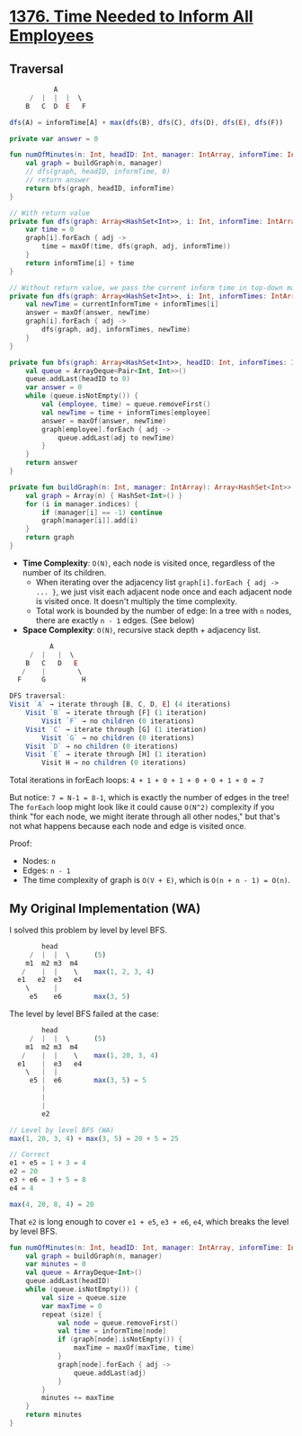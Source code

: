 # [1376. Time Needed to Inform All Employees](https://leetcode.com/problems/time-needed-to-inform-all-employees/description/)

## Traversal
```js
           A
     /  |  |  |  \
    B   C  D  E   F

dfs(A) = informTime[A] + max(dfs(B), dfs(C), dfs(D), dfs(E), dfs(F))
```

```kotlin
private var answer = 0

fun numOfMinutes(n: Int, headID: Int, manager: IntArray, informTime: IntArray): Int {
    val graph = buildGraph(n, manager)
    // dfs(graph, headID, informTime, 0)
    // return answer
    return bfs(graph, headID, informTime)
}

// With return value
private fun dfs(graph: Array<HashSet<Int>>, i: Int, informTime: IntArray): Int {
    var time = 0
    graph[i].forEach { adj -> 
        time = maxOf(time, dfs(graph, adj, informTime))
    }
    return informTime[i] + time
}

// Without return value, we pass the current inform time in top-down manner
private fun dfs(graph: Array<HashSet<Int>>, i: Int, informTimes: IntArray, currentInformTime: Int) {
    val newTime = currentInformTime + informTimes[i]
    answer = maxOf(answer, newTime)
    graph[i].forEach { adj ->
        dfs(graph, adj, informTimes, newTime)
    }
}

private fun bfs(graph: Array<HashSet<Int>>, headID: Int, informTimes: IntArray): Int {
    val queue = ArrayDeque<Pair<Int, Int>>()
    queue.addLast(headID to 0)
    var answer = 0
    while (queue.isNotEmpty()) {
        val (employee, time) = queue.removeFirst()
        val newTime = time + informTimes[employee]
        answer = maxOf(answer, newTime)
        graph[employee].forEach { adj ->
            queue.addLast(adj to newTime)
        }
    }
    return answer
}

private fun buildGraph(n: Int, manager: IntArray): Array<HashSet<Int>> {
    val graph = Array(n) { HashSet<Int>() }
    for (i in manager.indices) {
        if (manager[i] == -1) continue
        graph[manager[i]].add(i)
    }
    return graph
}
```

- **Time Complexity**: `O(N)`, each node is visited once, regardless of the number of its children.
    - When iterating over the adjacency list `graph[i].forEach { adj -> ... }`, we just visit each adjacent node once and each adjacent node is visited once. It doesn't multiply the time complexity.
    - Total work is bounded by the number of edge: In a tree with `n` nodes, there are exactly `n - 1` edges. (See below)
- **Space Complexity**: `O(N)`, recursive stack depth + adjacency list.

```js
          A
     /  |   |  \
    B   C   D   E
   /    |        \
  F     G         H

DFS traversal:
Visit `A` → iterate through [B, C, D, E] (4 iterations)
    Visit `B` → iterate through [F] (1 iteration)
        Visit `F` → no children (0 iterations)
    Visit `C` → iterate through [G] (1 iteration)
        Visit `G` → no children (0 iterations)
    Visit `D` → no children (0 iterations)
    Visit `E` → iterate through [H] (1 iteration)
        Visit H → no children (0 iterations)
```
Total iterations in forEach loops: `4 + 1 + 0 + 1 + 0 + 0 + 1 + 0 = 7`

But notice: `7 = N-1 = 8-1`, which is exactly the number of edges in the tree! The `forEach` loop might look like it could cause `O(N^2)` complexity if you think "for each node, we might iterate through all other nodes," but that's not what happens because each node and edge is visited once.

Proof:
- Nodes: `n`
- Edges: `n - 1`
- The time complexity of graph is `O(V + E)`, which is `O(n + n - 1) = O(n)`.

## My Original Implementation (WA)
I solved this problem by level by level BFS.

```js
        head
     /  |  |  \      (5)
    m1  m2 m3  m4
   /    |  |    \    max(1, 2, 3, 4)
  e1   e2  e3   e4
    \      |
     e5    e6        max(3, 5)
```

The level by level BFS failed at the case:
```js
        head
     /  |  |  \      (5)
    m1  m2 m3  m4
   /    |  |    \    max(1, 20, 3, 4)
  e1    |  e3   e4
    \   |  |
     e5 |  e6        max(3, 5) = 5
        |
        |
        |
        e2

// Level by level BFS (WA)
max(1, 20, 3, 4) + max(3, 5) = 20 + 5 = 25

// Correct
e1 + e5 = 1 + 3 = 4
e2 = 20
e3 + e6 = 3 + 5 = 8
e4 = 4

max(4, 20, 8, 4) = 20
```

That `e2` is long enough to cover `e1 + e5`, `e3 + e6`, `e4`, which breaks the level by level BFS.

```kotlin
fun numOfMinutes(n: Int, headID: Int, manager: IntArray, informTime: IntArray): Int {
    val graph = buildGraph(n, manager)
    var minutes = 0
    val queue = ArrayDeque<Int>()
    queue.addLast(headID)
    while (queue.isNotEmpty()) {
        val size = queue.size
        var maxTime = 0
        repeat (size) {
            val node = queue.removeFirst()
            val time = informTime[node]
            if (graph[node].isNotEmpty()) {
                maxTime = maxOf(maxTime, time)
            }
            graph[node].forEach { adj -> 
                queue.addLast(adj)
            }
        }
        minutes += maxTime
    }
    return minutes
}
```
